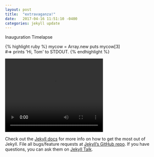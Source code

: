 ```yaml
---
layout: post
title:  "extravaganza!"
date:   2017-04-16 11:51:10 -0400
categories: jekyll update
---
```

Inauguration Timelapse

{% highlight ruby %}
mycow = Array.new
    puts mycow[3]  
#=> prints 'Hi, Tom' to STDOUT.
{% endhighlight %}

<video width="320" height="240" controls>
   <source src="/assets/video/Inauguration_Timelapse.mp4" type="video/mp4">
     Your browser does not support the video tag.
</video> 

Check out the [Jekyll docs][jekyll-docs] for more info on how to get the most out of Jekyll. File all bugs/feature requests at [Jekyll’s GitHub repo][jekyll-gh]. If you have questions, you can ask them on [Jekyll Talk][jekyll-talk].

[jekyll-docs]: https://jekyllrb.com/docs/home
[jekyll-gh]:   https://github.com/jekyll/jekyll
[jekyll-talk]: https://talk.jekyllrb.com/
